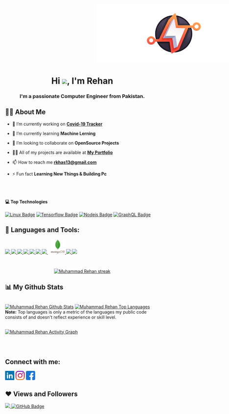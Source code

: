 <center><img height="auto" src="Thunder.png" style="margin-left: 300px;"/></center>
<h1 align="center">Hi <img src="https://raw.githubusercontent.com/MartinHeinz/MartinHeinz/master/wave.gif" width="30px">, I'm Rehan</h1>
<h3 align="center">I'm a passionate Computer Engineer from Pakistan.</h3>


## 🙋‍♂️ About Me

- 🔭 I’m currently working on **[Covid-19 Tracker](https://covid-19-tracker-e4bda.web.app/)**

- 🌱 I’m currently learning **Machine Lerning**

- 👯 I’m looking to collaborate on **OpenSource Projects**

- 👨‍💻 All of my projects are available at **[My Portfolio](https://github.com/MuhammadRehanEng)**

- 📫 How to reach me **rkhas13@gmail.com**

- ⚡ Fun fact **Learning New Things & Building Pc**

<br>
<br>


#### 💻 Top Technologies

<!-- TODO: Make technologies links takes you to repositories -->

 [![Linux Badge](https://img.shields.io/badge/-Linux-F0DB4F?style=for-the-badge&labelColor=black&logo=linux&logoColor=FFFFFF)](#) [![Tensorflow Badge](https://img.shields.io/badge/-Tensorflow-ed8e24?style=for-the-badge&labelColor=black&logo=Tensorflow&logoColor=ed8e24)](#) [![Nodejs Badge](https://img.shields.io/badge/-Nodejs-3C873A?style=for-the-badge&labelColor=black&logo=node.js&logoColor=3C873A)](#) [![GraphQL Badge](https://img.shields.io/badge/-Kubernetes-326ce5?style=for-the-badge&labelColor=black&logo=kubernetes&logoColor=326ce5)](#)

## 🚀 Languages and Tools:

<p align="left"> 
    <a href="https://www.java.com" target="_blank"> <img src="https://img.icons8.com/color/48/000000/java-coffee-cup-logo.png"/> </a>
    <a href="https://developer.mozilla.org/en-US/docs/Web/JavaScript" target="_blank"> <img src="https://img.icons8.com/color/48/000000/javascript.png"/> </a> 
    <a href="https://www.w3.org/html/" target="_blank"> <img src="https://img.icons8.com/color/48/000000/html-5.png"/> </a> 
    <a href="https://www.w3schools.com/css/" target="_blank"> <img src="https://img.icons8.com/color/48/000000/css3.png"/> </a> 
    <a href="https://getbootstrap.com" target="_blank"> <img src="https://img.icons8.com/color/48/000000/bootstrap.png"/> </a> 
    <a href="https://www.python.org" target="_blank"> <img src="https://img.icons8.com/color/48/000000/python.png"/> </a>  
    <a style="padding-right:8px;" href="https://www.mysql.com/" target="_blank"> <img src="https://img.icons8.com/fluent/50/000000/mysql-logo.png"/> </a>
    <a href="https://www.mongodb.com/" target="_blank"> <img src="https://raw.githubusercontent.com/devicons/devicon/master/icons/mongodb/mongodb-original-wordmark.svg" alt="mongodb" width="48" height="48"/> </a> 
    <a href="https://firebase.google.com/" target="_blank"> <img src="https://img.icons8.com/color/48/000000/firebase.png"/> </a>    
    <a href="https://git-scm.com/" target="_blank"> <img src="https://img.icons8.com/color/48/000000/git.png"/> </a> 
</p>

<br/>

<p align="center">
    <a href="https://github.com/MuhammadRehanEng/github-readme-streak-stats">
        <img title="🔥 Get streak stats for your profile at git.io/streak-stats" alt="Muhammad Rehan streak" src="https://github-readme-streak-stats.herokuapp.com/?user=MuhammadRehanEng&theme=black-ice&hide_border=true&stroke=0000&background=060A0CD0"/>
    </a>
</p>

## 📊 My Github Stats

  <br/>
    <a href="https://github.com/MuhammadRehanEng/github-readme-stats"><img alt="Muhammad Rehan Github Stats" src="https://github-readme-stats.vercel.app/api?username=MuhammadRehanEng&show_icons=true&count_private=true&theme=react&hide_border=true&bg_color=0D1117" /></a>
  <a href="https://github.com/MuhammadRehanEng/github-readme-stats"><img alt="Muhammad Rehan Top Languages" src="https://github-readme-stats.vercel.app/api/top-langs/?username=MuhammadRehanEng&langs_count=8&count_private=true&layout=compact&theme=react&hide_border=true&bg_color=0D1117" /></a>
  <br/>
  <b>Note:</b> Top languages is only a metric of the languages my public code consists of and doesn't reflect experience or skill level.


<br/>
<br/>

<a href="https://github.com/MuhammadRehanEng/github-readme-activity-graph"><img alt="Muhammad Rehan Activity Graph" src="https://activity-graph.herokuapp.com/graph?username=MuhammadRehanEng&bg_color=0D1117&color=5BCDEC&line=5BCDEC&point=FFFFFF&hide_border=true" /></a>

<br/>
<br/>

## Connect with me:
<p align="left">

<a href = "https://www.linkedin.com/in/muhammad-rehan12/"><img src="linkedin.svg" height="30px" width="30px" /></a>
<a href = "https://www.instagram.com/rehankhas/"><img src="instagram.svg" height="30px" width="30px" /></a>
<a href = "https://www.facebook.com/profile.php?id=100006040530486"><img src="facebook.svg" height="30px" width="30px" /></a>

</p>

## ❤ Views and Followers
<a href="https://github.com/MuhammadRehanEng/github-profile-views-counter">
    <img src="https://komarev.com/ghpvc/?username=MuhammadRehanEng">
</a>
<a href="https://github.com/MuhammadRehanEng?tab=followers"><img src="https://img.shields.io/github/followers/MuhammadRehanEng?label=Followers&style=social" alt="GitHub Badge"></a>
